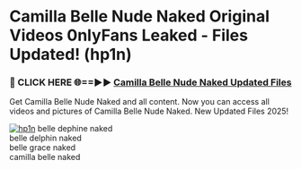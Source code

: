 # Camilla Belle Nude Naked Original Videos 0nlyFans Leaked - Files Updated! (hp1n)

<h3>🔴 CLICK HERE 🌐==►► <a href="https://tinyurl.com/yckcrads" rel="nofollow">Camilla Belle Nude Naked Updated Files</a></h3>

Get Camilla Belle Nude Naked and all content. Now you can access all videos and pictures of Camilla Belle Nude Naked. New Updated Files 2025!

[![hp1n](https://i.imgur.com/hpKpOFt.gif)](https://tinyurl.com/yckcrads)
belle dephine naked<br>
belle delphin naked<br>
belle grace naked<br>
camilla belle naked